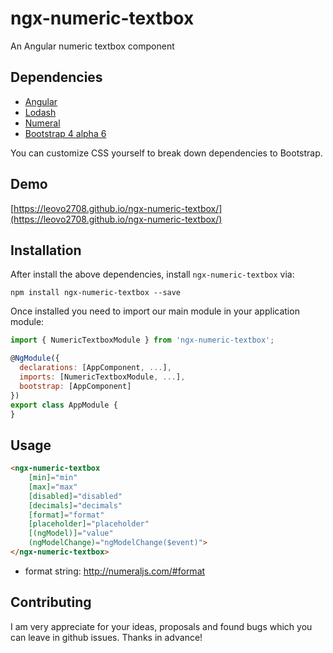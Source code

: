 # ngx-numeric-textbox

An Angular numeric textbox component

## Dependencies

* [Angular](https://angular.io)
* [Lodash](https://lodash.com)
* [Numeral](http://numeraljs.com)
* [Bootstrap 4 alpha 6](https://v4-alpha.getbootstrap.com)

You can customize CSS yourself to break down dependencies to Bootstrap.

## Demo

[https://leovo2708.github.io/ngx-numeric-textbox/](https://leovo2708.github.io/ngx-numeric-textbox/)

## Installation

After install the above dependencies, install `ngx-numeric-textbox` via:
```shell
npm install ngx-numeric-textbox --save
```
Once installed you need to import our main module in your application module:
```js
import { NumericTextboxModule } from 'ngx-numeric-textbox';

@NgModule({
  declarations: [AppComponent, ...],
  imports: [NumericTextboxModule, ...],  
  bootstrap: [AppComponent]
})
export class AppModule {
}
```

## Usage

```html
<ngx-numeric-textbox
    [min]="min"
    [max]="max"
    [disabled]="disabled"
    [decimals]="decimals"
    [format]="format"
    [placeholder]="placeholder"
    [(ngModel)]="value"
    (ngModelChange)="ngModelChange($event)">
</ngx-numeric-textbox>
```

* format string: http://numeraljs.com/#format

## Contributing

I am very appreciate for your ideas, proposals and found bugs which you can leave in github issues. Thanks in advance!